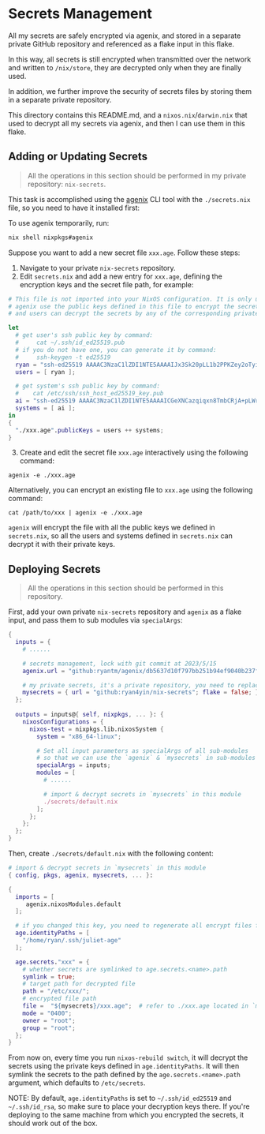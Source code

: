 
# Secrets Management

All my secrets are safely encrypted via agenix, and stored in a separate private GitHub repository and referenced as a flake input in this flake.

In this way, all secrets is still encrypted when transmitted over the network and written to `/nix/store`,
they are decrypted only when they are finally used.

In addition, we further improve the security of secrets files by storing them in a separate private repository.

This directory contains this README.md, and a `nixos.nix`/`darwin.nix` that used to decrypt all my secrets via agenix, and then I can use them in this flake.

## Adding or Updating Secrets

> All the operations in this section should be performed in my private repository: `nix-secrets`.

This task is accomplished using the [agenix](https://github.com/ryantm/agenix) CLI tool with the `./secrets.nix` file, so you need to have it installed first:

To use agenix temporarily, run:

```bash
nix shell nixpkgs#agenix
```

Suppose you want to add a new secret file `xxx.age`. Follow these steps:

1. Navigate to your private `nix-secrets` repository.
2. Edit `secrets.nix` and add a new entry for `xxx.age`, defining the encryption keys and the secret file path, for example:

```nix
# This file is not imported into your NixOS configuration. It is only used for the agenix CLI.
# agenix use the public keys defined in this file to encrypt the secrets.
# and users can decrypt the secrets by any of the corresponding private keys.

let
  # get user's ssh public key by command:
  #     cat ~/.ssh/id_ed25519.pub
  # if you do not have one, you can generate it by command:
  #     ssh-keygen -t ed25519
  ryan = "ssh-ed25519 AAAAC3NzaC1lZDI1NTE5AAAAIJx3Sk20pLL1b2PPKZey2oTyioODrErq83xG78YpFBoj";
  users = [ ryan ];

  # get system's ssh public key by command:
  #    cat /etc/ssh/ssh_host_ed25519_key.pub
  ai = "ssh-ed25519 AAAAC3NzaC1lZDI1NTE5AAAAICGeXNCazqiqxn8TmbCRjA+pLWrxwenn+CFhizBMP6en root@ai";
  systems = [ ai ];
in
{
  "./xxx.age".publicKeys = users ++ systems;
}
```

3. Create and edit the secret file `xxx.age` interactively using the following command:

```shell
agenix -e ./xxx.age
```

Alternatively, you can encrypt an existing file to `xxx.age` using the following command:

```shell
cat /path/to/xxx | agenix -e ./xxx.age
```

`agenix` will encrypt the file with all the public keys we defined in `secrets.nix`, 
so all the users and systems defined in `secrets.nix` can decrypt it with their private keys.

## Deploying Secrets

> All the operations in this section should be performed in this repository.

First, add your own private `nix-secrets` repository and `agenix` as a flake input, and pass them to sub modules via `specialArgs`:

```nix
{
  inputs = {
    # ......

    # secrets management, lock with git commit at 2023/5/15
    agenix.url = "github:ryantm/agenix/db5637d10f797bb251b94ef9040b237f4702cde3";

    # my private secrets, it's a private repository, you need to replace it with your own.
    mysecrets = { url = "github:ryan4yin/nix-secrets"; flake = false; };
  };
  
  outputs = inputs@{ self, nixpkgs, ... }: {
    nixosConfigurations = {
      nixos-test = nixpkgs.lib.nixosSystem {
        system = "x86_64-linux";

        # Set all input parameters as specialArgs of all sub-modules
        # so that we can use the `agenix` & `mysecrets` in sub-modules
        specialArgs = inputs;
        modules = [
          # ......

          # import & decrypt secrets in `mysecrets` in this module
          ./secrets/default.nix
        ];
      };
    };
  };
}
```

Then, create `./secrets/default.nix` with the following content:

```nix
# import & decrypt secrets in `mysecrets` in this module
{ config, pkgs, agenix, mysecrets, ... }:

{
  imports = [
     agenix.nixosModules.default
  ];

  # if you changed this key, you need to regenerate all encrypt files from the decrypt contents!
  age.identityPaths = [ 
    "/home/ryan/.ssh/juliet-age"
  ];

  age.secrets."xxx" = {
    # whether secrets are symlinked to age.secrets.<name>.path
    symlink = true;
    # target path for decrypted file
    path = "/etc/xxx/";
    # encrypted file path
    file =  "${mysecrets}/xxx.age";  # refer to ./xxx.age located in `mysecrets` repo
    mode = "0400";
    owner = "root";
    group = "root";
  };
}
```

From now on, every time you run `nixos-rebuild switch`, it will decrypt the secrets using the private keys defined in `age.identityPaths`. 
It will then symlink the secrets to the path defined by the `age.secrets.<name>.path` argument, which defaults to `/etc/secrets`.

NOTE: By default, `age.identityPaths` is set to `~/.ssh/id_ed25519` and `~/.ssh/id_rsa`, 
so make sure to place your decryption keys there.
If you're deploying to the same machine from which you encrypted the secrets, it should work out of the box.

